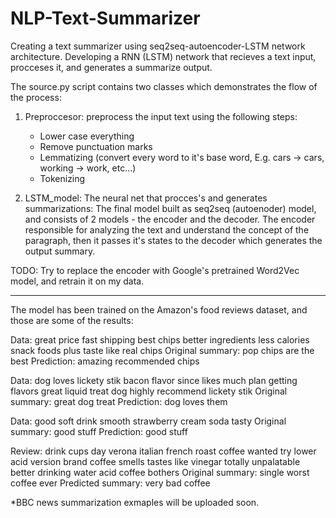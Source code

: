 # NLP-Text-Summarizer
Creating a text summarizer using seq2seq-autoencoder-LSTM network architecture.
Developing a RNN (LSTM) network that recieves a text input, procceses it, and generates a summarize output.

The source.py script contains two classes which demonstrates the flow of the process:
1. Preproccesor: preprocess the input text using the following steps:
   - Lower case everything
   - Remove punctuation marks
   - Lemmatizing (convert every word to it's base word, E.g. cars -> cars, working -> work, etc...)
   - Tokenizing
   
2. LSTM_model: The neural net that procces's and generates summarizations:
   The final model built as seq2seq (autoenoder) model, and consists of 2 models - the encoder and the decoder.
   The encoder responsible for analyzing the text and understand the concept of the paragraph, 
   then it passes it's states to the decoder which generates the output summary.


TODO: Try to replace the encoder with Google's pretrained Word2Vec model, and retrain it on my data.

--------------------------------------


The model has been trained on the Amazon's food reviews dataset, and those are some of the results:


Data: great price fast shipping best chips better ingredients less calories snack foods plus taste like real chips 
Original summary: pop chips are the best 
Prediction:  amazing recommended chips

Data: dog loves lickety stik bacon flavor since likes much plan getting flavors great liquid treat dog highly recommend lickety stik 
Original summary: great dog treat 
Prediction:  dog loves them

Data: good soft drink smooth strawberry cream soda tasty 
Original summary: good stuff 
Prediction:  good stuff

Review: drink cups day verona italian french roast coffee wanted try lower acid version brand coffee smells tastes like vinegar totally unpalatable better drinking water acid coffee bothers 
Original summary: single worst coffee ever 
Predicted summary:  very bad coffee



*BBC news summarization exmaples will be uploaded soon.
